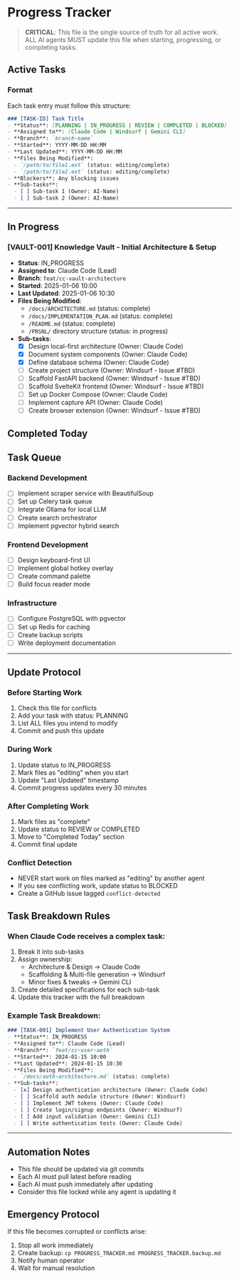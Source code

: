 # Progress Tracker

> **CRITICAL**: This file is the single source of truth for all active work. ALL AI agents MUST update this file when starting, progressing, or completing tasks.

## Active Tasks

### Format
Each task entry must follow this structure:
```markdown
### [TASK-ID] Task Title
- **Status**: [PLANNING | IN_PROGRESS | REVIEW | COMPLETED | BLOCKED]
- **Assigned to**: [Claude Code | Windsurf | Gemini CLI]
- **Branch**: `branch-name`
- **Started**: YYYY-MM-DD HH:MM
- **Last Updated**: YYYY-MM-DD HH:MM
- **Files Being Modified**:
  - `/path/to/file1.ext` (status: editing/complete)
  - `/path/to/file2.ext` (status: editing/complete)
- **Blockers**: Any blocking issues
- **Sub-tasks**:
  - [ ] Sub-task 1 (Owner: AI-Name)
  - [ ] Sub-task 2 (Owner: AI-Name)
```

---

## In Progress

### [VAULT-001] Knowledge Vault - Initial Architecture & Setup
- **Status**: IN_PROGRESS
- **Assigned to**: Claude Code (Lead)
- **Branch**: `feat/cc-vault-architecture`
- **Started**: 2025-01-06 10:00
- **Last Updated**: 2025-01-06 10:30
- **Files Being Modified**:
  - `/docs/ARCHITECTURE.md` (status: complete)
  - `/docs/IMPLEMENTATION_PLAN.md` (status: complete)
  - `/README.md` (status: complete)
  - `/PRSNL/` directory structure (status: in progress)
- **Sub-tasks**:
  - [x] Design local-first architecture (Owner: Claude Code)
  - [x] Document system components (Owner: Claude Code)
  - [x] Define database schema (Owner: Claude Code)
  - [ ] Create project structure (Owner: Windsurf - Issue #TBD)
  - [ ] Scaffold FastAPI backend (Owner: Windsurf - Issue #TBD)
  - [ ] Scaffold SvelteKit frontend (Owner: Windsurf - Issue #TBD)
  - [ ] Set up Docker Compose (Owner: Claude Code)
  - [ ] Implement capture API (Owner: Claude Code)
  - [ ] Create browser extension (Owner: Windsurf - Issue #TBD)

## Completed Today

<!-- Move completed tasks here at end of day -->

## Task Queue

### Backend Development
- [ ] Implement scraper service with BeautifulSoup
- [ ] Set up Celery task queue
- [ ] Integrate Ollama for local LLM
- [ ] Create search orchestrator
- [ ] Implement pgvector hybrid search

### Frontend Development  
- [ ] Design keyboard-first UI
- [ ] Implement global hotkey overlay
- [ ] Create command palette
- [ ] Build focus reader mode

### Infrastructure
- [ ] Configure PostgreSQL with pgvector
- [ ] Set up Redis for caching
- [ ] Create backup scripts
- [ ] Write deployment documentation

---

## Update Protocol

### Before Starting Work
1. Check this file for conflicts
2. Add your task with status: PLANNING
3. List ALL files you intend to modify
4. Commit and push this update

### During Work
1. Update status to IN_PROGRESS
2. Mark files as "editing" when you start
3. Update "Last Updated" timestamp
4. Commit progress updates every 30 minutes

### After Completing Work
1. Mark files as "complete"
2. Update status to REVIEW or COMPLETED
3. Move to "Completed Today" section
4. Commit final update

### Conflict Detection
- NEVER start work on files marked as "editing" by another agent
- If you see conflicting work, update status to BLOCKED
- Create a GitHub issue tagged `conflict-detected`

## Task Breakdown Rules

### When Claude Code receives a complex task:
1. Break it into sub-tasks
2. Assign ownership:
   - Architecture & Design → Claude Code
   - Scaffolding & Multi-file generation → Windsurf
   - Minor fixes & tweaks → Gemini CLI
3. Create detailed specifications for each sub-task
4. Update this tracker with the full breakdown

### Example Task Breakdown:
```markdown
### [TASK-001] Implement User Authentication System
- **Status**: IN_PROGRESS
- **Assigned to**: Claude Code (Lead)
- **Branch**: `feat/cc-user-auth`
- **Started**: 2024-01-15 10:00
- **Last Updated**: 2024-01-15 10:30
- **Files Being Modified**:
  - `/docs/auth-architecture.md` (status: complete)
- **Sub-tasks**:
  - [x] Design authentication architecture (Owner: Claude Code)
  - [ ] Scaffold auth module structure (Owner: Windsurf)
  - [ ] Implement JWT tokens (Owner: Claude Code)
  - [ ] Create login/signup endpoints (Owner: Windsurf)
  - [ ] Add input validation (Owner: Gemini CLI)
  - [ ] Write authentication tests (Owner: Claude Code)
```

---

## Automation Notes

- This file should be updated via git commits
- Each AI must pull latest before reading
- Each AI must push immediately after updating
- Consider this file locked while any agent is updating it

## Emergency Protocol

If this file becomes corrupted or conflicts arise:
1. Stop all work immediately
2. Create backup: `cp PROGRESS_TRACKER.md PROGRESS_TRACKER.backup.md`
3. Notify human operator
4. Wait for manual resolution